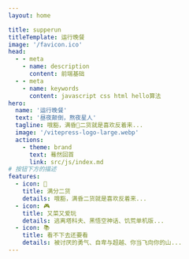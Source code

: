 ```yaml
---
layout: home

title: supperun
titleTemplate: 运行晚餐
image: '/favicon.ico'
head:
  - - meta
    - name: description
      content: 前端基础
  - - meta
    - name: keywords
      content: javascript css html hello算法
hero:
  name: '运行晚餐'
  text: '昼夜颠倒，熬夜星人'
  tagline: 哦豁，满昏💯二货就是喜欢反着来...
  image: '/vitepress-logo-large.webp'
  actions:
    - theme: brand
      text: 蓦然回首
      link: src/js/index.md
# 按钮下方的描述
features:
  - icon: 💯
    title: 满分二货
    details: 哦豁，满昏二货就是喜欢反着来...
  - icon: 🎮
    title: 又菜又爱玩
    details: 逃离塔科夫、黑悟空神话、饥荒单机版...
  - icon: 📚
    title: 看不下去还要看
    details: 被讨厌的勇气、自卑与超越、你当飞向你的山...
---
```


<home-under-line />
<confetti />
